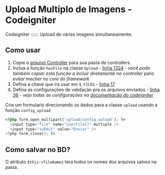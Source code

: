 # Upload Multiplo de Imagens - Codeigniter
Codeigniter :::::: Upload de várias imagens simultaneamente.



## Como usar

1. Copie o [arquivo Controller](https://github.com/rafa-acioly/multiple-upload-CI/blob/master/application/controllers/Upload.php) para sua pasta de controllers.
2. Inclua a função `hasFile` na classe `Upload` - [linha 1324](https://github.com/rafa-acioly/multiple-upload-CI/blob/master/system/libraries/Upload.php#L1324) - *você pode também copiar esta função a incluir diretamente no controller para evitar mecher no core do framework*
3. Defina a chave que ira usar em `$_FILES` - [linha 17](https://github.com/rafa-acioly/multiple-upload-CI/blob/master/application/controllers/Upload.php#L17)
4. Defina as configurações de validação pra os arquivos enviados - [linha 36](https://github.com/rafa-acioly/multiple-upload-CI/blob/master/application/controllers/Upload.php#L36) - *veja todas as configurações na [documentação do codeigniter](https://www.codeigniter.com/user_guide/libraries/file_uploading.html#preferences)*

Crie um formulario direcionando os dados para a classe `upload` usando a função `config_upload`

```PHP
<?php form_open_multipart('upload/config_upload'); ?>
  <input type="file" name="userFile[]" multiple />
  <input type="submit" value="Enviar" />
<?php form_close(); ?>
```

## Como salvar no BD?

O atributo `$this->fileNames` tera todos os nomes dos arquivos salvos na pasta.
